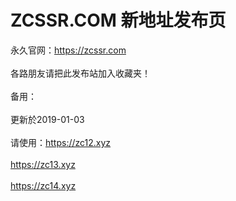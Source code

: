 # ZCSSR.COM 新地址发布页<br>
永久官网：https://zcssr.com<br>
<br>
各路朋友请把此发布站加入收藏夹！<br>
<br>
备用：<br>
<br>
更新於2019-01-03<br>
<br>
请使用：https://zc12.xyz<br>
       <br>
       https://zc13.xyz<br>
       <br>
       https://zc14.xyz<br>
       <br>

